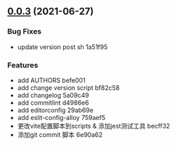 ## [0.0.3](/compare/d4986e66bb62f9938f7bf0820032b25c3f331ba3...v0.0.3) (2021-06-27)


### Bug Fixes

* update version post sh 1a51f95


### Features

* add AUTHORS befe001
* add change version script bf82c58
* add changelog 5a09c49
* add commitlint d4986e6
* add editorconfig 29ab69e
* add eslit-config-alloy 759aef5
* 更改vite配置脚本到scripts & 添加jest测试工具 becff32
* 添加git commit 脚本 6e90a62



